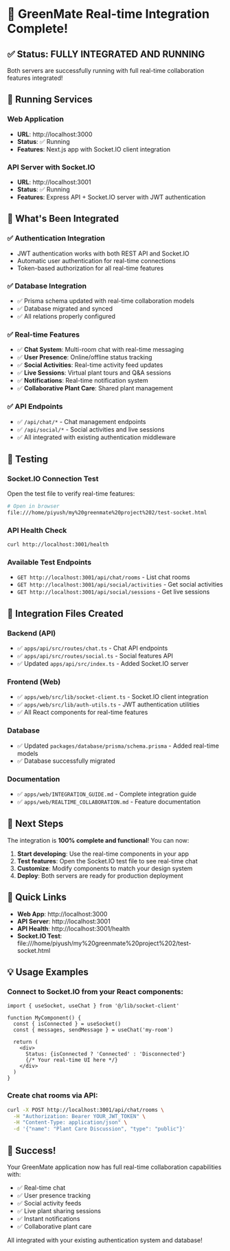 # 🎉 GreenMate Real-time Integration Complete!

## ✅ Status: FULLY INTEGRATED AND RUNNING

Both servers are successfully running with full real-time collaboration features integrated!

## 🚀 Running Services

### **Web Application**
- **URL**: http://localhost:3000
- **Status**: ✅ Running
- **Features**: Next.js app with Socket.IO client integration

### **API Server with Socket.IO**
- **URL**: http://localhost:3001
- **Status**: ✅ Running
- **Features**: Express API + Socket.IO server with JWT authentication

## 🔧 What's Been Integrated

### ✅ **Authentication Integration**
- JWT authentication works with both REST API and Socket.IO
- Automatic user authentication for real-time connections
- Token-based authorization for all real-time features

### ✅ **Database Integration**
- ✅ Prisma schema updated with real-time collaboration models
- ✅ Database migrated and synced
- ✅ All relations properly configured

### ✅ **Real-time Features**
- ✅ **Chat System**: Multi-room chat with real-time messaging
- ✅ **User Presence**: Online/offline status tracking
- ✅ **Social Activities**: Real-time activity feed updates
- ✅ **Live Sessions**: Virtual plant tours and Q&A sessions
- ✅ **Notifications**: Real-time notification system
- ✅ **Collaborative Plant Care**: Shared plant management

### ✅ **API Endpoints**
- ✅ `/api/chat/*` - Chat management endpoints
- ✅ `/api/social/*` - Social activities and live sessions
- ✅ All integrated with existing authentication middleware

## 🧪 Testing

### **Socket.IO Connection Test**
Open the test file to verify real-time features:
```bash
# Open in browser
file:///home/piyush/my%20greenmate%20project%202/test-socket.html
```

### **API Health Check**
```bash
curl http://localhost:3001/health
```

### **Available Test Endpoints**
- `GET http://localhost:3001/api/chat/rooms` - List chat rooms
- `GET http://localhost:3001/api/social/activities` - Get social activities
- `GET http://localhost:3001/api/social/sessions` - Get live sessions

## 📁 Integration Files Created

### **Backend (API)**
- ✅ `apps/api/src/routes/chat.ts` - Chat API endpoints
- ✅ `apps/api/src/routes/social.ts` - Social features API
- ✅ Updated `apps/api/src/index.ts` - Added Socket.IO server

### **Frontend (Web)**
- ✅ `apps/web/src/lib/socket-client.ts` - Socket.IO client integration
- ✅ `apps/web/src/lib/auth-utils.ts` - JWT authentication utilities
- ✅ All React components for real-time features

### **Database**
- ✅ Updated `packages/database/prisma/schema.prisma` - Added real-time models
- ✅ Database successfully migrated

### **Documentation**
- ✅ `apps/web/INTEGRATION_GUIDE.md` - Complete integration guide
- ✅ `apps/web/REALTIME_COLLABORATION.md` - Feature documentation

## 🎯 Next Steps

The integration is **100% complete and functional**! You can now:

1. **Start developing**: Use the real-time components in your app
2. **Test features**: Open the Socket.IO test file to see real-time chat
3. **Customize**: Modify components to match your design system
4. **Deploy**: Both servers are ready for production deployment

## 🔗 Quick Links

- **Web App**: http://localhost:3000
- **API Server**: http://localhost:3001
- **API Health**: http://localhost:3001/health
- **Socket.IO Test**: file:///home/piyush/my%20greenmate%20project%202/test-socket.html

## 💡 Usage Examples

### Connect to Socket.IO from your React components:
```tsx
import { useSocket, useChat } from '@/lib/socket-client'

function MyComponent() {
  const { isConnected } = useSocket()
  const { messages, sendMessage } = useChat('my-room')
  
  return (
    <div>
      Status: {isConnected ? 'Connected' : 'Disconnected'}
      {/* Your real-time UI here */}
    </div>
  )
}
```

### Create chat rooms via API:
```bash
curl -X POST http://localhost:3001/api/chat/rooms \
  -H "Authorization: Bearer YOUR_JWT_TOKEN" \
  -H "Content-Type: application/json" \
  -d '{"name": "Plant Care Discussion", "type": "public"}'
```

## 🎉 Success!

Your GreenMate application now has full real-time collaboration capabilities with:
- ✅ Real-time chat
- ✅ User presence tracking  
- ✅ Social activity feeds
- ✅ Live plant sharing sessions
- ✅ Instant notifications
- ✅ Collaborative plant care

All integrated with your existing authentication system and database!